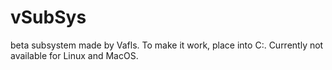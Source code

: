 # vSubSys
beta subsystem made by Vafls. To make it work, place into C:\. Currently not available for Linux and MacOS.
